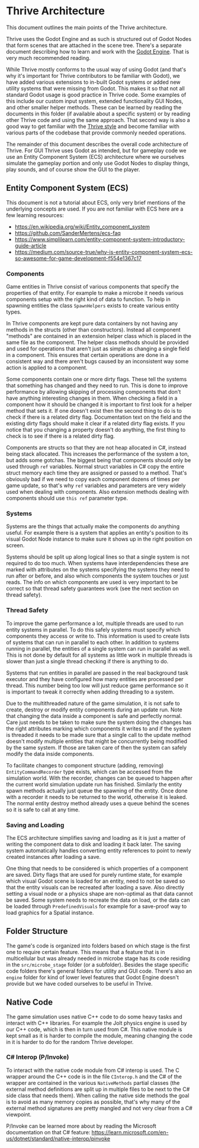 Thrive Architecture
===================

This document outlines the main points of the Thrive architecture.

Thrive uses the Godot Engine and as such is structured out of Godot
Nodes that form scenes that are attached in the scene tree. There's a
separate document describing how to learn and work with the [Godot
Engine](learning_godot.md). That is very much recommended reading.

While Thrive mostly conforms to the usual way of using Godot (and
that's why it's important for Thrive contributors to be familiar with
Godot), we have added various extensions to in-built Godot systems or
added new utility systems that were missing from Godot. This makes it
so that not all standard Godot usage is good practice in Thrive
code. Some examples of this include our custom input system, extended
functionality GUI Nodes, and other smaller helper methods. These can
be learned by reading the documents in this folder (if available about
a specific system) or by reading other Thrive code and using the same
approach. That second way is also a good way to get familiar with the
[Thrive style](style_guide.md) and become familiar with various parts
of the codebase that provide commonly needed operations.

The remainder of this document describes the overall code architecture
of Thrive. For GUI Thrive uses Godot as intended, but for gameplay
code we use an Entity Component System (ECS) architecture where we
ourselves simulate the gameplay portion and only use Godot Nodes to
display things, play sounds, and of course show the GUI to the player.


Entity Component System (ECS)
-----------------------------

This document is not a tutorial about ECS, only very brief mentions of
the underlying concepts are used. If you are not familiar with ECS
here are a few learning resources:
- https://en.wikipedia.org/wiki/Entity_component_system
- https://github.com/SanderMertens/ecs-faq
- https://www.simplilearn.com/entity-component-system-introductory-guide-article
- https://medium.com/source-true/why-is-entity-component-system-ecs-so-awesome-for-game-development-f554e1367c17

### Components

Game entities in Thrive consist of various components that specify the
properties of that entity. For example to make a microbe it needs
various components setup with the right kind of data to function. To
help in spawning entities the class `SpawnHelpers` exists to create
various entity types.

In Thrive components are kept pure data containers by not having any
methods in the structs (other than constructors). Instead all
component "methods" are contained in an extension helper class which
is placed in the same file as the component. The helper class methods
should be provided and used for operations that aren't just as simple
as changing a single field in a component. This ensures that certain
operations are done in a consistent way and there aren't bugs caused
by an inconsistent way some action is applied to a component.

Some components contain one or more dirty flags. These tell the
systems that something has changed and they need to run. This is done
to improve performance by allowing skipping of processing components
that don't have anything interesting changes in them. When checking a
field in a component how it should be changed it is important to first
look for a helper method that sets it. If one doesn't exist then the
second thing to do is to check if there is a related dirty
flag. Documentation text on the field and the existing dirty flags
should make it clear if a related dirty flag exists. If you notice
that you changing a property doesn't do anything, the first thing to
check is to see if there is a related dirty flag.

Components are structs so that they are not heap allocated in C#,
instead being stack allocated. This increases the performance of the
system a ton, but adds some gotchas. The biggest being that components
should only be used through `ref` variables. Normal struct variables
in C# copy the entire struct memory each time they are assigned or
passed to a method. That's obviously bad if we need to copy each
component dozens of times per game update, so that's why `ref`
variables and parameters are very widely used when dealing with
components. Also extension methods dealing with components should use
`this ref` parameter type.

### Systems

Systems are the things that actually make the components do anything
useful. For example there is a system that applies an entity's
position to its visual Godot Node instance to make sure it shows up in
the right position on screen.

Systems should be split up along logical lines so that a single system
is not required to do too much. When systems have interdependencies
these are marked with attributes on the systems specifying the systems
they need to run after or before, and also which components the system
touches or just reads. The info on which components are used is very
important to be correct so that thread safety guarantees work (see the
next section on thread safety).

### Thread Safety

To improve the game performance a lot, multiple threads are used to
run entity systems in parallel. To do this safely systems must specify
which components they access or write to. This information is used to
create lists of systems that can run in parallel to each other. In
addition to systems running in parallel, the entities of a single
system can run in parallel as well. This is not done by default for
all systems as little work in multiple threads is slower than just a
single thread checking if there is anything to do.

Systems that run entities in parallel are passed in the real
background task executor and they have configured how many entities
are processed per thread. This number being too low will just reduce
game performance so it is important to tweak it correctly when adding
threading to a system.

Due to the multithreaded nature of the game simulation, it is not safe
to create, destroy or modify entity components during an update
run. Note that changing the data inside a component is safe and
perfectly normal. Care just needs to be taken to make sure the system
doing the changes has the right attributes marking which components it
writes to and if the system is threaded it needs to be made sure that
a single call to the update method doesn't modify multiple entities
that might be concurrently being modified by the same system. If those
are taken care of then the system can safely modify the data inside
components.

To facilitate changes to component structure (adding, removing)
`EntityCommandRecorder` type exists, which can be accessed from the
simulation world. With the recorder, changes can be queued to happen
after the current world simulation update run has finished. Similarly
the entity spawn methods actually just queue the spawning of the
entity. Once done with a recorder it needs to be returned to the
world, otherwise it is leaked. The normal entity destroy method
already uses a queue behind the scenes so it is safe to call at any
time.

### Saving and Loading

The ECS architecture simplifies saving and loading as it is just a
matter of writing the component data to disk and loading it back
later. The saving system automatically handles converting entity
references to point to newly created instances after loading a save.

One thing that needs to be considered is which properties of a
component are saved. Dirty flags that are used for purely runtime
state, for example which visual Godot scene is loaded for an entity,
need to not be saved so that the entity visuals can be recreated after
loading a save. Also directly setting a visual node or a physics shape
are non-optimal as that data cannot be saved. Some system needs to
recreate the data on load, or the data can be loaded through
`PredefinedVisuals` for example for a save-proof way to load graphics
for a Spatial instance.


Folder Structure
----------------

The game's code is organized into folders based on which stage is the
first one to require certain feature. This means that a feature that
is in multicellular but was already needed in microbe stage has its
code residing in the `src/microbe_stage` folder (or a
subfolder). Besides the stage specific code folders there's general
folders for utility and GUI code. There's also an `engine` folder for
kind of lower level features that Godot Engine doesn't provide but we
have coded ourselves to be useful in Thrive.


Native Code
-----------

The game simulation uses native C++ code to do some heavy tasks and
interact with C++ libraries. For example the Jolt physics engine is
used by our C++ code, which is then in turn used from C#. This native
module is kept small as it is harder to compile the module, meaning
changing the code in it is harder to do for the random Thrive developer.


### C# Interop (P/Invoke)

To interact with the native code module from C# interop is used. The C
wrapper around the C++ code is in the file `CInterop.h` and the C# of
the wrapper are contained in the various `NativeMethods` partial
classes (the external method definitions are split up in multiple
files to be next to the C# side class that needs them). When calling
the native side methods the goal is to avoid as many memory copies as
possible, that's why many of the external method signatures are pretty
mangled and not very clear from a C# viewpoint.

P/Invoke can be learned more about by reading the Microsoft
documentation on that C# feature:
https://learn.microsoft.com/en-us/dotnet/standard/native-interop/pinvoke
